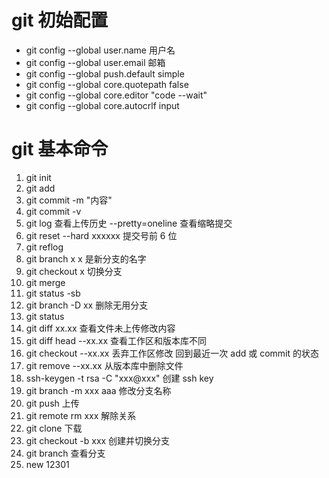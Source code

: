 # git 初始配置

- git config --global user.name 用户名
- git config --global user.email 邮箱
- git config --global push.default simple
- git config --global core.quotepath false
- git config --global core.editor "code --wait"
- git config --global core.autocrlf input

# git 基本命令

1. git init
2. git add
3. git commit -m "内容"
4. git commit -v
5. git log 查看上传历史 --pretty=oneline 查看缩略提交
6. git reset --hard xxxxxx 提交号前 6 位
7. git reflog
8. git branch x x 是新分支的名字
9. git checkout x 切换分支
10. git merge
11. git status -sb
12. git branch -D xx 删除无用分支
13. git status
14. git diff xx.xx 查看文件未上传修改内容
15. git diff head --xx.xx 查看工作区和版本库不同
16. git checkout --xx.xx 丢弃工作区修改 回到最近一次 add 或 commit 的状态
17. git remove --xx.xx 从版本库中删除文件
18. ssh-keygen -t rsa -C "xxx@xxx" 创建 ssh key
19. git branch -m xxx aaa 修改分支名称
20. git push 上传
21. git remote rm xxx 解除关系
22. git clone 下载
23. git checkout -b xxx 创建并切换分支
24. git branch 查看分支
25. new 12301
